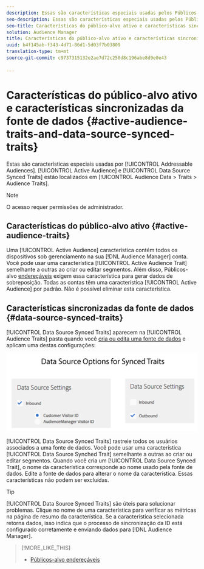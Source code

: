 ```yaml
---
description: Essas são características especiais usadas pelos Públicos-alvo endereçáveis. Público-alvo ativo e Características sincronizadas da fonte de dados estão localizados em Dados de público-alvo > Características > Características do público-alvo.
seo-description: Essas são características especiais usadas pelos Públicos-alvo endereçáveis. Público-alvo ativo e Características sincronizadas da fonte de dados estão localizados em Dados de público-alvo > Características > Características do público-alvo.
seo-title: Características do público-alvo ativo e características sincronizadas da fonte de dados
solution: Audience Manager
title: Características do público-alvo ativo e características sincronizadas da fonte de dados
uuid: b4f145ab-f343-4d71-86d1-5d03f7b03809
translation-type: tm+mt
source-git-commit: c9737315132e2ae7d72c250d8c196abe8d9e0e43

---
```



# Características do público-alvo ativo e características sincronizadas da fonte de dados {#active-audience-traits-and-data-source-synced-traits}

Estas são características especiais usadas por [!UICONTROL Addressable Audiences]. [!UICONTROL Active Audience] e [!UICONTROL Data Source Synced Traits] estão localizados em [!UICONTROL Audience Data > Traits > Audience Traits].

>[!NOTE]
>
>O acesso requer permissões de administrador.

## Características do público-alvo ativo {#active-audience-traits}

Uma [!UICONTROL Active Audience] característica contém todos os dispositivos sob gerenciamento na sua [!DNL Audience Manager] conta. Você pode usar uma característica [!UICONTROL Active Audience Trait] semelhante a outras ao criar ou editar segmentos. Além disso, Públicos-alvo [endereçáveis](../../features/addressable-audiences.md) exigem essa característica para gerar dados de sobreposição. Todas as contas têm uma característica [!UICONTROL Active Audience] por padrão. Não é possível eliminar esta característica.

## Características sincronizadas da fonte de dados {#data-source-synced-traits}

[!UICONTROL Data Source Synced Traits] aparecem na [!UICONTROL Audience Traits] pasta quando você [cria ou edita uma fonte de dados](../../features/manage-datasources.md#create-data-source) e aplicam uma destas configurações:

![](assets/datasource_synced.png)

[!UICONTROL Data Source Synced Traits] rastreie todos os usuários associados a uma fonte de dados. Você pode usar uma característica [!UICONTROL Data Source Synched Trait] semelhante a outras ao criar ou editar segmentos. Quando você cria um [!UICONTROL Data Source Synced Trait], o nome da característica corresponde ao nome usado pela fonte de dados. Edite a fonte de dados para alterar o nome da característica. Essas características não podem ser excluídas.

>[!TIP]
>
>[!UICONTROL Data Source Synced Traits] são úteis para solucionar problemas. Clique no nome de uma característica para verificar as métricas na página de resumo da característica. Se a característica selecionada retorna dados, isso indica que o processo de sincronização da ID está configurado corretamente e enviando dados para [!DNL Audience Manager].

>[!MORE_LIKE_THIS]
>
>* [Públicos-alvo endereçáveis](../../features/addressable-audiences.md)


